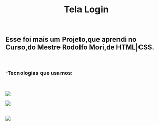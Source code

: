 <h1 align="center"> Tela Login</h1>
<br>
<h2>Esse foi mais um Projeto,que aprendi no Curso,do Mestre Rodolfo Mori,de HTML|CSS.</h2>
<br>
<h3>-Tecnologias que usamos:</h3>
<br>
<p>
  <img src="https://img.shields.io/badge/HTML5-E34F26?style=for-the-badge&logo=html5&logoColor=white"/>
<p>
  <img src="https://img.shields.io/badge/CSS3-1572B6?style=for-the-badge&logo=css3&logoColor=white"/>
</p>
<br>
<img src="![Tela de Login](https://github.com/Waldirjuniordev/Tela-Login/assets/161911826/14b66026-c37e-4296-85c4-c9cd0a7beed1)
"/>
